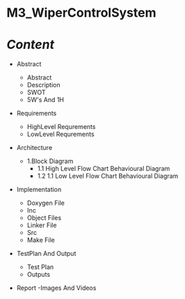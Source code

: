 # M3_WiperControlSystem
# *Content*
- Abstract
   -  Abstract
   -  Description
   -  SWOT
   -  5W's And 1H

- Requirements
   - HighLevel Requrements
   - LowLevel Requrements

- Architecture
   - 1.Block Diagram
     - 1.1 High Level Flow Chart Behavioural Diagram
     - 1.2 1.1 Low Level Flow Chart Behavioural Diagram

- Implementation
   - Doxygen File
   - Inc
   - Object Files
   - Linker File
   - Src
   - Make File

- TestPlan And Output
  - Test Plan
  - Outputs
  
- Report
-Images And Videos